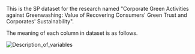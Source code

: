 This is the SP dataset for the research named "Corporate Green Activities against Greenwashing: Value of Recovering Consumers' Green Trust and Corporates' Sustainability". 

The meaning of each column in dataset is as follows.

![Description_of_variables](https://github.com/user-attachments/assets/29b304a0-8759-4053-8d4b-4d243ffcadbd)

